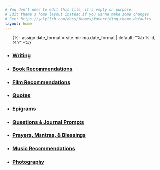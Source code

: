```yaml
---
# You don't need to edit this file, it's empty on purpose.
# Edit theme's home layout instead if you wanna make some changes
# See: https://jekyllrb.com/docs/themes/#overriding-theme-defaults
layout: home
---
```


  <ul class="post-list">
    {%- assign date_format = site.minima.date_format | default: "%b %-d, %Y" -%}
    <li>
      <h3>
        <a class="post-link" href="/writing">
          Writing
        </a>
      </h3>
    </li>
    <li>
      <h3>
        <a class="post-link" href="/reading">
          Book Recommendations
        </a>
      </h3>
    </li>
    <li>
      <h3>
        <a class="post-link" href="/film">
          Film Recommendations
        </a>
      </h3>
    </li>
    <li>
      <h3>
        <a class="post-link" href="/quotes">
          Quotes
        </a>
      </h3>
    </li>
    <li>
      <h3>
        <a class="post-link" href="/epigrams">
          Epigrams
        </a>
      </h3>
    </li>
    <li>
      <h3>
        <a class="post-link" href="/questions">
          Questions & Journal Prompts
        </a>
      </h3>
    </li>
    <li>
      <h3>
        <a class="post-link" href="/prayers">
          Prayers, Mantras, & Blessings
        </a>
      </h3>
    </li>
    <li>
      <h3>
        <a class="post-link" target="_blank" href="https://open.spotify.com/user/124804004?si=cca4737fdc824146">
          Music Recommendations
        </a>
      </h3>
    </li>
    <li>
      <h3>
        <a class="post-link" href="/albums">
          Photography
        </a>
      </h3>
    </li>
  </ul>
